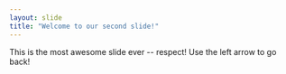 ```yaml
---
layout: slide
title: "Welcome to our second slide!"
---
```

This is the most awesome slide ever -- respect!
Use the left arrow to go back!
